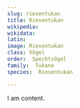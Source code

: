 ```yaml
---
slug: riesentukan
title: Riesentukan
wikipedia: 
wikidata: 
latin:
image: Riesentukan
class: Vögel
order:  Spechtvögel
family:  Tukane
species:  Riesentukan

---
```


I am content.

